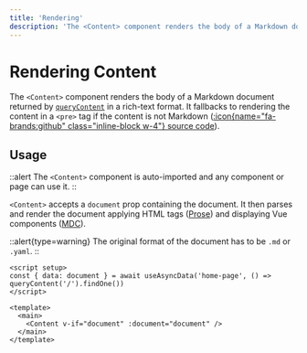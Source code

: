 ```yaml
---
title: 'Rendering'
description: 'The <Content> component renders the body of a Markdown document in a rich-text format.'
---
```


# Rendering Content

The `<Content>` component renders the body of a Markdown document returned by [`queryContent`](/guide/displaying-content/fetching) in a rich-text format. It fallbacks to rendering the content in a `<pre>` tag if the content is not Markdown ([:icon{name="fa-brands:github" class="inline-block w-4"} source code](https://github.com/nuxt/content/blob/main/src/runtime/components/Content.vue)).

## Usage

::alert
The `<Content>` component is auto-imported and any component or page can use it.
::

`<Content>` accepts a `document` prop containing the document. It then parses and render the document applying HTML tags ([Prose](/guide/writing/markdown)) and displaying Vue components ([MDC](/guide/writing/mdc)).

::alert{type=warning}
The original format of the document has to be `.md` or `.yaml`.
::

```vue [app.vue]
<script setup>
const { data: document } = await useAsyncData('home-page', () => queryContent('/').findOne())
</script>

<template>
  <main>
    <Content v-if="document" :document="document" />
  </main>
</template>
```
